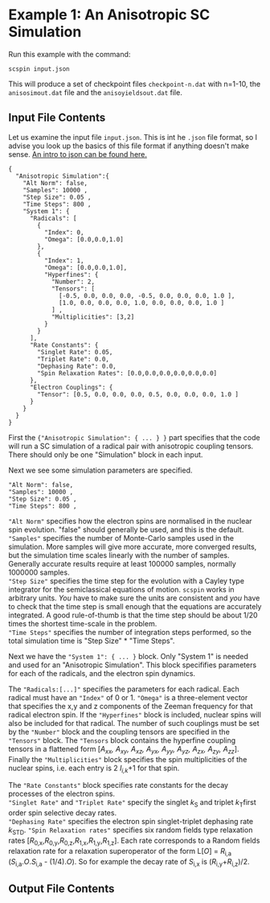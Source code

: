 # Example 1: An Anisotropic SC Simulation
Run this example with the command:
```
scspin input.json
```
This will produce a set of checkpoint files `checkpoint-n.dat` with n=1-10, the `anisosimout.dat` file and the `anisoyieldsout.dat` file.

## Input File Contents
Let us examine the input file `input.json`. This is int he `.json` file format, so I advise you look up the basics of this file format if anything doesn't make sense. [An intro to json can be found here.](https://www.tutorialspoint.com/json/json_quick_guide.htm)
```
{
  "Anisotropic Simulation":{
    "Alt Norm": false,
    "Samples": 10000 ,
    "Step Size": 0.05 ,
    "Time Steps": 800 ,
    "System 1": {
      "Radicals": [
        {
          "Index": 0,
          "Omega": [0.0,0.0,1.0]
        },
        {
          "Index": 1,
          "Omega": [0.0,0.0,1.0],
          "Hyperfines": {
            "Number": 2,
            "Tensors": [
              [-0.5, 0.0, 0.0, 0.0, -0.5, 0.0, 0.0, 0.0, 1.0 ],
              [1.0, 0.0, 0.0, 0.0, 1.0, 0.0, 0.0, 0.0, 1.0 ]
            ] ,
            "Multiplicities": [3,2]
          }
        }
      ],
      "Rate Constants": {
        "Singlet Rate": 0.05,
        "Triplet Rate": 0.0,
        "Dephasing Rate": 0.0,
        "Spin Relaxation Rates": [0.0,0.0,0.0,0.0,0.0,0.0]
      },
      "Electron Couplings": {
        "Tensor": [0.5, 0.0, 0.0, 0.0, 0.5, 0.0, 0.0, 0.0, 1.0 ]
      }
    }
  }
}
```

First the `{"Anisotropic Simulation": { ... } }` part specifies that the code will run a SC simulation of a radical pair with anisotropic coupling tensors. There should only be one "Simulation" block in each input.

Next we see some simulation parameters are specified. 
```
"Alt Norm": false,
"Samples": 10000 ,
"Step Size": 0.05 ,
"Time Steps": 800 ,
```
`"Alt Norm"` specifies how the electron spins are normalised in the nuclear spin evolution. "false" should generally be used, and this is the default.\
`"Samples"` specifies the number of Monte-Carlo samples used in the simulation. More samples will give more accurate, more converged results, but the simulation time scales linearly with the number of samples. Generally accurate results require at least 100000 samples, normally 1000000 samples.\
`"Step Size"` specifies the time step for the evolution with a Cayley type integrator for the semiclassical equations of motion. `scspin` works in arbitrary units. _You_ have to make sure the units are consistent and _you_ have to check that the time step is small enough that the equations are accurately integrated. A good rule-of-thumb is that the time step should be about 1/20 times the shortest time-scale in the problem.\
`"Time Steps"` specifies the number of integration steps performed, so the total simulation time is "Step Size" * "Time Steps".


Next we have the `"System 1": { ... }` block. Only "System 1" is needed and used for an "Anisotropic Simulation". This block specififies parameters for each of the radicals, and the electron spin dynamics. 

The `"Radicals:[...]"` specifies the parameters for each radical. Each radical must have an `"Index"` of 0 or 1. `"Omega"` is a three-element vector that specifies the x,y and z components of the Zeeman frequency for that radical electron spin. If the `"Hyperfines"` block is included, nuclear spins will also be included for that radical. The number of such couplings must be set by the `"Number"` block and the coupling tensors are specified in the `"Tensors"` block. The `"Tensors` block contains the hyperfine coupling tensors in a flattened form [_A<sub>xx</sub>, A<sub>xy</sub>, A<sub>xz</sub>, A<sub>yx</sub>, A<sub>yy</sub>, A<sub>yz</sub>, A<sub>zx</sub>, A<sub>zy</sub>, A<sub>zz</sub>_]. Finally the `"Multiplicities"` block specifies the spin multiplicities of the nuclear spins, i.e. each entry is 2 _I<sub>i,k</sub>_+1 for that spin.

The `"Rate Constants"` block specifies rate constants for the decay processes of the electron spins.\
`"Singlet Rate"` and `"Triplet Rate"` specify the singlet _k_<sub>S</sub> and triplet _k_<sub>T</sub>first order spin selective decay rates.\
`"Dephasing Rate"` specifies the electron spin singlet-triplet dephasing rate _k_<sub>STD</sub>.
`"Spin Relaxation rates"` specifies six random fields type relaxation rates [_R_<sub>0,x</sub>,_R_<sub>0,y</sub>,_R_<sub>0,z</sub>,_R_<sub>1,x</sub>,_R_<sub>1,y</sub>,_R_<sub>1,z</sub>]. Each rate corresponds to a Random fields relaxation rate for a relaxation superoperator of the form L[_O_] = _R_<sub>i,a</sub> (_S_<sub>i,a</sub>._O_._S_<sub>i,a</sub> - (1/4)._O_). So for example the decay rate of _S_<sub>i,x</sub> is (_R_<sub>i,y</sub>+_R_<sub>i,z</sub>)/2. 



## Output File Contents
